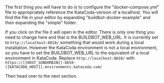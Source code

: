 The first thing you will have to do is to configure the "docker-compose.yml" file to appropriately reference the KataCoda-version of a localhost. 
You will find the file in your editor by expanding "buildbot-docker-example" and then expanding the "simple" folder. 

If you click on the file it will open in the editor. There is only one thing you need to change here and that is the BUILDBOT_WEB_URL. It is currently set to `http://localhost:8010/`
something that would work during a local installation. However the KataCoda environment is not a local environment, so you have to set the BUILDBOT_WEB_URL to the equivalent of a local environment in KataCoda. 
Replace `http://localhost:8010/` with `https://[[HOST_SUBDOMAIN]]-8010-[[KATACODA_HOST]].environments.katacoda.com/`

Then head over to the next section. 